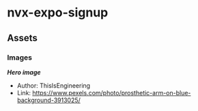 # nvx-expo-signup

## Assets
### Images
***Hero image***
- Author: ThisIsEngineering
- Link: https://www.pexels.com/photo/prosthetic-arm-on-blue-background-3913025/